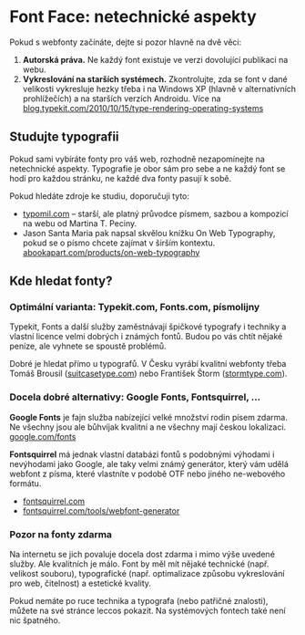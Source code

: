 Font Face: netechnické aspekty
==============================

Pokud s webfonty začínáte, dejte si pozor hlavně na dvě věci:

1. **Autorská práva.** Ne každý font existuje ve verzi dovolující publikaci na webu.
2. **Vykreslování na starších systémech.** Zkontrolujte, zda se font v dané velikosti vykresluje hezky třeba i na Windows XP (hlavně v alternativních prohlížečích) a na starších verzích Androidu. Více na [blog.typekit.com/2010/10/15/type-rendering-operating-systems](http://blog.typekit.com/2010/10/15/type-rendering-operating-systems/)

## Studujte typografii

Pokud sami vybíráte fonty pro váš web, rozhodně nezapomínejte na netechnické aspekty. Typografie je obor sám pro sebe a ne každý font se hodí pro každou stránku, ne každé dva fonty pasují k sobě.

Pokud hledáte zdroje ke studiu, doporučuji tyto:

* [typomil.com](http://typomil.com/) – starší, ale platný průvodce písmem, sazbou a kompozicí na webu od Martina T. Peciny.
* Jason Santa Maria pak napsal skvělou knížku On Web Typography, pokud se o písmo chcete zajímat v širším kontextu. [abookapart.com/products/on-web-typography](http://abookapart.com/products/on-web-typography)

## Kde hledat fonty?


### Optimální varianta: Typekit.com, Fonts.com, písmolijny

Typekit, Fonts a další služby zaměstnávají špičkové typografy i techniky a vlastní licence velmi dobrých i známých fontů. Budou po vás chtít nějaké peníze, ale vyhnete se spoustě problémů.

Dobré je hledat přímo u typografů. V Česku vyrábí kvalitní webfonty třeba Tomáš Brousil ([suitcasetype.com](http://www.suitcasetype.com/)) nebo František Štorm ([stormtype.com](http://www.stormtype.com/)).

### Docela dobré alternativy: Google Fonts, Fontsquirrel, ...

**Google Fonts** je fajn služba nabízející velké množství rodin písem zdarma. Ne všechny jsou ale bůhvíjak kvalitní a ne všechny mají českou lokalizaci. [google.com/fonts](http://www.google.com/fonts/)

**Fontsquirrel**  má jednak vlastní databázi fontů s podobnými výhodami i nevýhodami jako Google, ale taky velmi známý generátor, který vám udělá webfont z písma, které vlastníte v podobě OTF nebo jiného ne-webového formátu.

* [fontsquirrel.com](http://www.fontsquirrel.com/)
* [fontsquirrel.com/tools/webfont-generator](http://www.fontsquirrel.com/tools/webfont-generator)

### Pozor na fonty zdarma

Na internetu se jich povaluje docela dost zdarma i mimo výše uvedené služby. Ale kvalitních je málo. Font by měl mít nějaké technické (např. velikost souboru), typografické (např. optimalizace způsobu vykreslování pro web, čitelnost) a estetické kvality.

Pokud nemáte po ruce technika a typografa (nebo patřičné znalosti), můžete na své stránce leccos pokazit. Na systémových fontech také není nic špatného.
